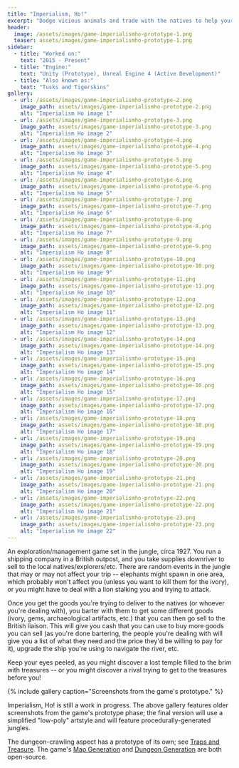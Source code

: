```yaml
---
title: "Imperialism, Ho!"
excerpt: "Dodge vicious animals and trade with the natives to help your shipping company turn a profit."
header:
  image: /assets/images/game-imperialismho-prototype-1.png
  teaser: assets/images/game-imperialismho-prototype-1.png
sidebar:
  - title: "Worked on:"
    text: "2015 - Present"
  - title: "Engine:"
    text: "Unity (Prototype), Unreal Engine 4 (Active Development)"
  - title: "Also known as:"
    text: "Tusks and Tigerskins"
gallery:
  - url: /assets/images/game-imperialismho-prototype-2.png
    image_path: assets/images/game-imperialismho-prototype-2.png
    alt: "Imperialism Ho image 1"
  - url: /assets/images/game-imperialismho-prototype-3.png
    image_path: assets/images/game-imperialismho-prototype-3.png
    alt: "Imperialism Ho image 2"
  - url: /assets/images/game-imperialismho-prototype-4.png
    image_path: assets/images/game-imperialismho-prototype-4.png
    alt: "Imperialism Ho image 3"
  - url: /assets/images/game-imperialismho-prototype-5.png
    image_path: assets/images/game-imperialismho-prototype-5.png
    alt: "Imperialism Ho image 4"
  - url: /assets/images/game-imperialismho-prototype-6.png
    image_path: assets/images/game-imperialismho-prototype-6.png
    alt: "Imperialism Ho image 5"
  - url: /assets/images/game-imperialismho-prototype-7.png
    image_path: assets/images/game-imperialismho-prototype-7.png
    alt: "Imperialism Ho image 6"
  - url: /assets/images/game-imperialismho-prototype-8.png
    image_path: assets/images/game-imperialismho-prototype-8.png
    alt: "Imperialism Ho image 7"
  - url: /assets/images/game-imperialismho-prototype-9.png
    image_path: assets/images/game-imperialismho-prototype-9.png
    alt: "Imperialism Ho image 8"
  - url: /assets/images/game-imperialismho-prototype-10.png
    image_path: assets/images/game-imperialismho-prototype-10.png
    alt: "Imperialism Ho image 9"
  - url: /assets/images/game-imperialismho-prototype-11.png
    image_path: assets/images/game-imperialismho-prototype-11.png
    alt: "Imperialism Ho image 10"
  - url: /assets/images/game-imperialismho-prototype-12.png
    image_path: assets/images/game-imperialismho-prototype-12.png
    alt: "Imperialism Ho image 11"
  - url: /assets/images/game-imperialismho-prototype-13.png
    image_path: assets/images/game-imperialismho-prototype-13.png
    alt: "Imperialism Ho image 12"
  - url: /assets/images/game-imperialismho-prototype-14.png
    image_path: assets/images/game-imperialismho-prototype-14.png
    alt: "Imperialism Ho image 13"
  - url: /assets/images/game-imperialismho-prototype-15.png
    image_path: assets/images/game-imperialismho-prototype-15.png
    alt: "Imperialism Ho image 14"
  - url: /assets/images/game-imperialismho-prototype-16.png
    image_path: assets/images/game-imperialismho-prototype-16.png
    alt: "Imperialism Ho image 15"
  - url: /assets/images/game-imperialismho-prototype-17.png
    image_path: assets/images/game-imperialismho-prototype-17.png
    alt: "Imperialism Ho image 16"
  - url: /assets/images/game-imperialismho-prototype-18.png
    image_path: assets/images/game-imperialismho-prototype-18.png
    alt: "Imperialism Ho image 17"
  - url: /assets/images/game-imperialismho-prototype-19.png
    image_path: assets/images/game-imperialismho-prototype-19.png
    alt: "Imperialism Ho image 18"
  - url: /assets/images/game-imperialismho-prototype-20.png
    image_path: assets/images/game-imperialismho-prototype-20.png
    alt: "Imperialism Ho image 19"
  - url: /assets/images/game-imperialismho-prototype-21.png
    image_path: assets/images/game-imperialismho-prototype-21.png
    alt: "Imperialism Ho image 20"
  - url: /assets/images/game-imperialismho-prototype-22.png
    image_path: assets/images/game-imperialismho-prototype-22.png
    alt: "Imperialism Ho image 21"
  - url: /assets/images/game-imperialismho-prototype-23.png
    image_path: assets/images/game-imperialismho-prototype-23.png
    alt: "Imperialism Ho image 22"
---
```


An exploration/management game set in the jungle, circa 1927. You run a shipping company in a British outpost, and you take supplies downriver to sell to the local natives/explorers/etc. There are random events in the jungle that may or may not affect your trip -- elephants might spawn in one area, which probably won't affect you (unless you want to kill them for the ivory), or you might have to deal with a lion stalking you and trying to attack.

Once you get the goods you're trying to deliver to the natives (or whoever you're dealing with), you barter with them to get some different goods (ivory, gems, archaeological artifacts, etc.) that you can then go sell to the British liaison. This will give you cash that you can use to buy more goods you can sell (as you're done bartering, the people you're dealing with will give you a list of what they need and the price they'd be willing to pay for it), upgrade the ship you're using to navigate the river, etc.

Keep your eyes peeled, as you might discover a lost temple filled to the brim with treasures -- or you might discover a rival trying to get to the treasures before you!

{% include gallery caption="Screenshots from the game's prototype." %}

Imperialism, Ho! is still a work in progress. The above gallery features older screenshots from the game's prototype phase; the final version will use a simplified "low-poly" artstyle and will feature procedurally-generated jungles.

The dungeon-crawling aspect has a prototype of its own; see [Traps and Treasure](/games/traps-and-treasure). The game's [Map Generation](https://github.com/Jay2645/Unreal-Polygonal-Map-Gen) and [Dungeon Generation](https://github.com/Jay2645/DungeonMaker) are both open-source.